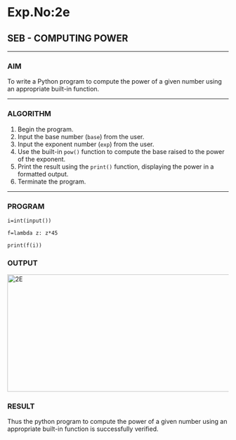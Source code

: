 # Exp.No:2e  
## SEB - COMPUTING POWER

---

### AIM  
To write a Python program to compute the power of a given number using an appropriate built-in function.

---

### ALGORITHM

1. Begin the program.  
2. Input the base number (`base`) from the user.  
3. Input the exponent number (`exp`) from the user.  
4. Use the built-in `pow()` function to compute the base raised to the power of the exponent.  
5. Print the result using the `print()` function, displaying the power in a formatted output.  
6. Terminate the program.

---

### PROGRAM

```
i=int(input())

f=lambda z: z*45

print(f(i))
```
### OUTPUT
<img width="621" height="267" alt="2E" src="https://github.com/user-attachments/assets/edbdb80c-0490-46e2-ab70-98b66fb5ece6" />

### RESULT
Thus the python program to compute the power of a given number using an appropriate built-in function is successfully verified.
